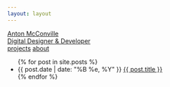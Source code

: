 ```yaml
---
layout: layout
---
```


<html lang="en">
<head>

  <!-- Basic Page Needs
  –––––––––––––––––––––––––––––––––––––––––––––––––– -->

  <meta charset="utf-8">
  <title>Anton McConville - Digital Designer and Developer</title>
  <meta name="description" content="">
  <meta name="author" content="">

  <!-- Mobile Specific Metas
  –––––––––––––––––––––––––––––––––––––––––––––––––– -->

  <meta name="viewport" content="width=device-width, initial-scale=1">

  <!-- FONT
  –––––––––––––––––––––––––––––––––––––––––––––––––– -->

  <!-- <link href="https://fonts.googleapis.com/css?family=Ropa+Sans" rel="stylesheet" type="text/css"> -->

  <link href="https://fonts.googleapis.com/css?family=Karla" rel="stylesheet">
  <!-- CSS
  –––––––––––––––––––––––––––––––––––––––––––––––––– -->
  <link rel="stylesheet" href="css/normalize.css">
  <!-- <link rel="stylesheet" href="css/skeleton.css"> -->
  <link rel="stylesheet" href="css/anton.css">

  <!-- Favicon
  –––––––––––––––––––––––––––––––––––––––––––––––––– -->

  <link rel="icon" type="image/png" href="images/favicon.png">

  <!-- Global site tag (gtag.js) - Google Analytics -->

  <script async src="https://www.googletagmanager.com/gtag/js?id=UA-135798241-1"></script>

  <script>
    window.dataLayer = window.dataLayer || [];

    function gtag() {
      dataLayer.push(arguments);
    }
    gtag('js', new Date());

    gtag('config', 'UA-135798241-1');
  </script>

</head>

<body>
  <div class="top">
    <div class="bar">
      <a href="./index.html">
        <div class="title">
          <div class="name">Anton McConville</div>
          <div class="subtitle">Digital Designer & Developer</div>
        </div>
      </a>
      <div class="navigation">
        <a class="selected" href="index.html">projects</a>
        <a class="deselected end" href="pages/about.html">about</a>
      </div>
    </div>
  </div>
  <div class="control">
    <div class="content">
      <div class="related">
        <ul>
          {% for post in site.posts %}
          <li>
    	     <span>{{ post.date | date: "%B %e, %Y" }}</span>
           <a href="{{ post.url | prepend:'/blog' }}">{{ post.title }}</a>
          </li>
          {% endfor %}
        </ul>
      </div>
    </div>
  </div>
</body>
</html>
